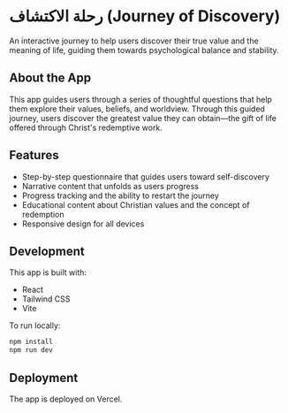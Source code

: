 # رحلة الاكتشاف (Journey of Discovery)

An interactive journey to help users discover their true value and the meaning of life, guiding them towards psychological balance and stability.

## About the App

This app guides users through a series of thoughtful questions that help them explore their values, beliefs, and worldview. Through this guided journey, users discover the greatest value they can obtain—the gift of life offered through Christ's redemptive work.

## Features

- Step-by-step questionnaire that guides users toward self-discovery
- Narrative content that unfolds as users progress
- Progress tracking and the ability to restart the journey
- Educational content about Christian values and the concept of redemption
- Responsive design for all devices

## Development

This app is built with:
- React
- Tailwind CSS
- Vite

To run locally:

```bash
npm install
npm run dev
```

## Deployment

The app is deployed on Vercel.